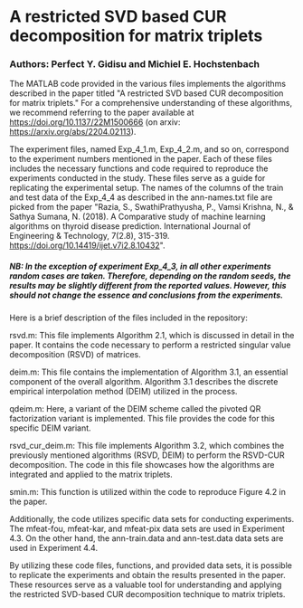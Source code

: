 # A restricted SVD based CUR decomposition for matrix triplets

### Authors: Perfect Y. Gidisu and Michiel E. Hochstenbach

The MATLAB code provided in the various files implements the algorithms described in the paper titled "A restricted SVD based CUR decomposition for matrix triplets." For a comprehensive understanding of these algorithms, we recommend referring to the paper available at https://doi.org/10.1137/22M1500666 (on arxiv: https://arxiv.org/abs/2204.02113).

The experiment files, named Exp_4_1.m, Exp_4_2.m, and so on, correspond to the experiment numbers mentioned in the paper. Each of these files includes the necessary functions and code required to reproduce the experiments conducted in the study. These files serve as a guide for replicating the experimental setup. The names of the columns  of the train and test data of the Exp_4_4 as described in the ann-names.txt file are picked from the paper "Razia, S., SwathiPrathyusha, P., Vamsi Krishna, N., & Sathya Sumana, N. (2018). A Comparative study of machine learning algorithms on thyroid disease prediction. International Journal of Engineering & Technology, 7(2.8), 315-319. https://doi.org/10.14419/ijet.v7i2.8.10432".
##### NB: In the exception of experiment Exp_4_3, in all other experiments random cases are taken. Therefore, depending on the random seeds, the results may be slightly different from the reported values. However, this should not change the essence and conclusions from the experiments.

Here is a brief description of the files included in the repository:

rsvd.m: This file implements Algorithm 2.1, which is discussed in detail in the paper. It contains the code necessary to perform a restricted singular value decomposition (RSVD) of matrices.

deim.m: This file contains the implementation of Algorithm 3.1, an essential component of the overall algorithm. Algorithm 3.1 describes the discrete empirical interpolation method (DEIM) utilized in the process.

qdeim.m: Here, a variant of the DEIM scheme called the pivoted QR factorization variant is implemented. This file provides the code for this specific DEIM variant.

rsvd_cur_deim.m: This file implements Algorithm 3.2, which combines the previously mentioned algorithms (RSVD, DEIM) to perform the RSVD-CUR decomposition. The code in this file showcases how the algorithms are integrated and applied to the matrix triplets.

smin.m: This function is utilized within the code to reproduce Figure 4.2 in the paper. 

Additionally, the code utilizes specific data sets for conducting experiments. The mfeat-fou, mfeat-kar, and mfeat-pix data sets are used in Experiment 4.3. On the other hand, the ann-train.data and ann-test.data data sets are used in Experiment 4.4.

By utilizing these code files, functions, and provided data sets, it is possible to replicate the experiments and obtain the results presented in the paper. These resources serve as a valuable tool for understanding and applying the restricted SVD-based CUR decomposition technique to matrix triplets.
